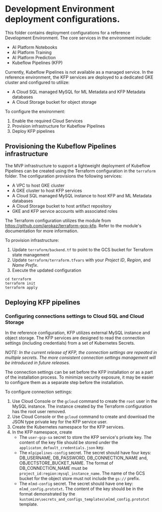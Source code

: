 # Development Environment deployment configurations.

This folder contains deployment configurations for a reference Development Environment. The core services in the environment include:
- AI Platform Notebooks
- AI Platform Training
- AI Platform Prediction
- Kubeflow Pipelines (KFP)

Currently, Kubeflow Pipelines is not available as a managed service. In the reference environment, the KFP services are deployed to a dedicated GKE cluster and configured to utilize:
- A Cloud SQL managed MySQL for ML Metadata and KFP Metadata databases
- A Cloud Storage bucket for object storage

To configure the environment:
1. Enable the required Cloud Services
1. Provision infrastructure for Kubeflow Pipelines
1. Deploy KFP pipelines 

## Provisioning the Kubeflow Pipelines infrastructure

The MVP infrastructure to support a lightweight deployment of Kubeflow Pipelines can be created using the Terraform configuration in the `terraform` folder. The configuration provisions the following services:
- A VPC to host GKE cluster
- A GKE cluster to host KFP services
- A Cloud SQL managed MySQL instance to host KFP and ML Metadata databases
- A Cloud Storage bucket to host artifact repository
- GKE and KFP service accounts with associated roles

The Terraform configuration utilizes the module from
https://github.com/jarokaz/terraform-gcp-kfp.
Refer to the module's documentation for more information.

To provision infrastructure:

1. Update `terraform/backend.tf` to point to the GCS bucket for Terraform state management
2. Update `terraform/terraform.tfvars` with your *Project ID*, *Region*, and *Name Prefix*. 
3. Execute the updated configuration
```
cd terraform
terraform init
terraform apply
```


## Deploying KFP pipelines

### Configuring connections settings to Cloud SQL and Cloud Storage

In the reference configuration, KFP utilizes external MySQL instance and object storage. The KFP services are designed to read the connection settings (including credentials)  from a set of Kubernetes Secrets. 

*NOTE: In the current release of KFP, the connection settings are repeated in multiple secrets. The more consistent connection settings management will be introduced in future releases.*

The connection settings can be set before the KFP installation or as a part of the installation process. To minimize security exposure, it may be easier to configure them as a separate step before the installation. 

To configure connection settings:

1. Use Cloud Console or the `gcloud` command to create the `root` user in the MySQL instance. The instance created by the Terraform configuration has the root user removed.
1. Use Cloud Console or the `gcloud` command to create and download the JSON type private key for the KFP service user.
1. Create the Kubernetes namespace for the KFP services.
1. In the KFP namespace, create 
   - The `user-gcp-sa` secret to store the KFP service's private key. The content of the key file should be stored under the `applicaton_default_credentials.json` key.
   - The `mlpipelines-config` secret. The secret should have four keys: DB_USERNAME, DB_PASSWORD, DB_CONNECTION_NAME and, OBJECTSTORE_BUCKET_NAME. The format of DB_CONNECTION_NAME must be `project_id:region:mysql_instance_name`. The name of the GCS bucket for the object store must not include the `gs://` prefix.
   - The `mlmd-config` secret. The secret should have one key: `mlmd_config.prototxt`. The content of the key should be in the format demonstrated by the `kustomize\secrets_and_configs_templates\mlmd_config.prototxt` template.
  

